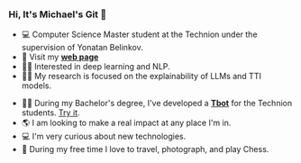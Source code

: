 ### Hi, It's Michael's Git 👋

- :computer: Computer Science Master student at the Technion under the supervision of Yonatan Belinkov.
- 📖 Visit my [**web page**](https://tokeron.github.io/)
- :man_technologist: Interested in deep learning and NLP.
- :technologist: My research is focused on the explainability of LLMs and TTI models.
<!-- :technologist: Currently working at a government company in the field of computer vision and deep learning.-->
- :man_student: During my Bachelor's degree, I've developed a [**Tbot**](https://github.com/tokeron/Tbot) for the Technion students. [Try it](https://t.me/Technion_help_bot).
- :earth_americas: I am looking to make a real impact at any place I'm in.
- :computer:  I'm very curious about new technologies.
- :camera_flash: During my free time I love to travel, photograph, and play Chess.
<!--
**tokeron/tokeron** is a ✨ _special_ ✨ repository because its `README.md` (this file) appears on your GitHub profile.

Here are some ideas to get you started:

- 🔭 I’m currently working on ...
- 🌱 I’m currently learning ...
- 👯 I’m looking to collaborate on ...
- 🤔 I’m looking for help with ...
- 💬 Ask me about ...
- 📫 How to reach me: ...
- 😄 Pronouns: ...
- ⚡ Fun fact: ...
- :mountain: 
- 🔭 I’m currently working on a new regularization technique for CNN's.
-->
